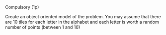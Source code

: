 Compulsory (1p)

Create an object oriented model of the problem.
You may assume that there are 10 tiles for each letter in the alphabet and each letter is worth a random number of points (between 1 and 10)
